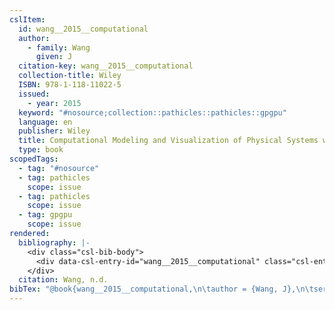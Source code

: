 ```yaml
---
cslItem:
  id: wang__2015__computational
  author:
    - family: Wang
      given: J
  citation-key: wang__2015__computational
  collection-title: Wiley
  ISBN: 978-1-118-11022-5
  issued:
    - year: 2015
  keyword: "#nosource;collection::pathicles::pathicles::gpgpu"
  language: en
  publisher: Wiley
  title: Computational Modeling and Visualization of Physical Systems with Python
  type: book
scopedTags:
  - tag: "#nosource"
  - tag: pathicles
    scope: issue
  - tag: pathicles
    scope: issue
  - tag: gpgpu
    scope: issue
rendered:
  bibliography: |-
    <div class="csl-bib-body">
      <div data-csl-entry-id="wang__2015__computational" class="csl-entry">Wang, J. n.d.. <i>Computational Modeling and Visualization of Physical Systems with Python</i>. Wiley.</div>
    </div>
  citation: Wang, n.d.
bibTex: "@book{wang__2015__computational,\n\tauthor = {Wang, J},\n\tseries = {Wiley},\n\tpublisher = {Wiley},\n\ttitle = {Computational {Modeling} and {Visualization} of {Physical} {Systems} with {Python}},\n}\n\n"
---
```

